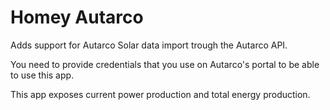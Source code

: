 # Homey Autarco

Adds support for Autarco Solar data import trough the Autarco API.

You need to provide credentials that you use on Autarco's portal to be able to use this app.

This app exposes current power production and total energy production.